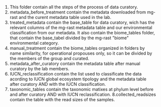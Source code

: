 1. This folder contain all the steps of the process of data curatory.
2. metadata_before_treatment contain the metadata downloaded from mg-rast and the curent metadata table used in the lab.
3. treated_metadata contain the base_table for data curatory, wich has the relevant columns of the mg-rast metadata table and 
our environmental classification from our metadata. It also contain the biome_tables folder, that contain the base_tabel
divided by the mg-rast "biome" environmental category.
4. manual_treatment contain the biome_tables organized in folders by name similarity, for operational propouses only,
so it can be divided by the members of the group and curated. 
5. metadata_after_curatory contain the metadata table after manual curatory by the lab members.
6. IUCN_reclassification contain the list used to classificate the data acording to IUCN global ecosystem tipology and the metadata table after curatory AND with the IUCN classification.
7. taxonomic_tables contain the taxonomic matixes at phylum level before and after curatory AND with IUCN reclassification.
8.collected_readsizes contain the table with the read sizes of the samples. 
